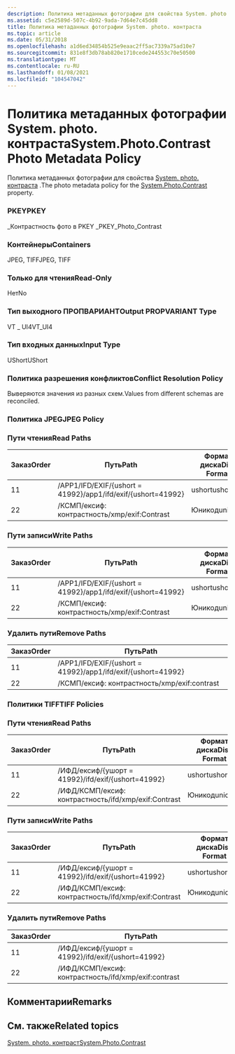 ```yaml
---
description: Политика метаданных фотографии для свойства System. photo. контраста.
ms.assetid: c5e2589d-507c-4b92-9ada-7d64e7c45dd8
title: Политика метаданных фотографии System. photo. контраста
ms.topic: article
ms.date: 05/31/2018
ms.openlocfilehash: a1d6ed34854b525e9eaac2ff5ac7339a75ad10e7
ms.sourcegitcommit: 831e8f3db78ab820e1710cede244553c70e50500
ms.translationtype: MT
ms.contentlocale: ru-RU
ms.lasthandoff: 01/08/2021
ms.locfileid: "104547042"
---
```

# <a name="systemphotocontrast-photo-metadata-policy"></a><span data-ttu-id="005c9-103">Политика метаданных фотографии System. photo. контраста</span><span class="sxs-lookup"><span data-stu-id="005c9-103">System.Photo.Contrast Photo Metadata Policy</span></span>

<span data-ttu-id="005c9-104">Политика метаданных фотографии для свойства [System. photo. контраста](../properties/props-system-photo-contrast.md) .</span><span class="sxs-lookup"><span data-stu-id="005c9-104">The photo metadata policy for the [System.Photo.Contrast](../properties/props-system-photo-contrast.md) property.</span></span>

### <a name="pkey"></a><span data-ttu-id="005c9-105">PKEY</span><span class="sxs-lookup"><span data-stu-id="005c9-105">PKEY</span></span>

<span data-ttu-id="005c9-106">\_Контрастность фото в PKEY \_</span><span class="sxs-lookup"><span data-stu-id="005c9-106">PKEY\_Photo\_Contrast</span></span>

### <a name="containers"></a><span data-ttu-id="005c9-107">Контейнеры</span><span class="sxs-lookup"><span data-stu-id="005c9-107">Containers</span></span>

<span data-ttu-id="005c9-108">JPEG, TIFF</span><span class="sxs-lookup"><span data-stu-id="005c9-108">JPEG, TIFF</span></span>

### <a name="read-only"></a><span data-ttu-id="005c9-109">Только для чтения</span><span class="sxs-lookup"><span data-stu-id="005c9-109">Read-Only</span></span>

<span data-ttu-id="005c9-110">Нет</span><span class="sxs-lookup"><span data-stu-id="005c9-110">No</span></span>

### <a name="output-propvariant-type"></a><span data-ttu-id="005c9-111">Тип выходного ПРОПВАРИАНТ</span><span class="sxs-lookup"><span data-stu-id="005c9-111">Output PROPVARIANT Type</span></span>

<span data-ttu-id="005c9-112">VT \_ UI4</span><span class="sxs-lookup"><span data-stu-id="005c9-112">VT\_UI4</span></span>

### <a name="input-type"></a><span data-ttu-id="005c9-113">Тип входных данных</span><span class="sxs-lookup"><span data-stu-id="005c9-113">Input Type</span></span>

<span data-ttu-id="005c9-114">UShort</span><span class="sxs-lookup"><span data-stu-id="005c9-114">UShort</span></span>

### <a name="conflict-resolution-policy"></a><span data-ttu-id="005c9-115">Политика разрешения конфликтов</span><span class="sxs-lookup"><span data-stu-id="005c9-115">Conflict Resolution Policy</span></span>

<span data-ttu-id="005c9-116">Выверяются значения из разных схем.</span><span class="sxs-lookup"><span data-stu-id="005c9-116">Values from different schemas are reconciled.</span></span>

### <a name="jpeg-policy"></a><span data-ttu-id="005c9-117">Политика JPEG</span><span class="sxs-lookup"><span data-stu-id="005c9-117">JPEG Policy</span></span>

### <a name="read-paths"></a><span data-ttu-id="005c9-118">Пути чтения</span><span class="sxs-lookup"><span data-stu-id="005c9-118">Read Paths</span></span>



| <span data-ttu-id="005c9-119">Заказ</span><span class="sxs-lookup"><span data-stu-id="005c9-119">Order</span></span> | <span data-ttu-id="005c9-120">Путь</span><span class="sxs-lookup"><span data-stu-id="005c9-120">Path</span></span>                          | <span data-ttu-id="005c9-121">Формат диска</span><span class="sxs-lookup"><span data-stu-id="005c9-121">Disk Format</span></span> |
|-------|-------------------------------|-------------|
| <span data-ttu-id="005c9-122">1</span><span class="sxs-lookup"><span data-stu-id="005c9-122">1</span></span>     | <span data-ttu-id="005c9-123">/APP1/IFD/EXIF/{ushort = 41992}</span><span class="sxs-lookup"><span data-stu-id="005c9-123">/app1/ifd/exif/{ushort=41992}</span></span> | <span data-ttu-id="005c9-124">ushort</span><span class="sxs-lookup"><span data-stu-id="005c9-124">ushort</span></span>      |
| <span data-ttu-id="005c9-125">2</span><span class="sxs-lookup"><span data-stu-id="005c9-125">2</span></span>     | <span data-ttu-id="005c9-126">/КСМП/ексиф: контрастность</span><span class="sxs-lookup"><span data-stu-id="005c9-126">/xmp/exif:Contrast</span></span>            | <span data-ttu-id="005c9-127">Юникод</span><span class="sxs-lookup"><span data-stu-id="005c9-127">unicode</span></span>     |



 

### <a name="write-paths"></a><span data-ttu-id="005c9-128">Пути записи</span><span class="sxs-lookup"><span data-stu-id="005c9-128">Write Paths</span></span>



| <span data-ttu-id="005c9-129">Заказ</span><span class="sxs-lookup"><span data-stu-id="005c9-129">Order</span></span> | <span data-ttu-id="005c9-130">Путь</span><span class="sxs-lookup"><span data-stu-id="005c9-130">Path</span></span>                          | <span data-ttu-id="005c9-131">Формат диска</span><span class="sxs-lookup"><span data-stu-id="005c9-131">Disk Format</span></span> |
|-------|-------------------------------|-------------|
| <span data-ttu-id="005c9-132">1</span><span class="sxs-lookup"><span data-stu-id="005c9-132">1</span></span>     | <span data-ttu-id="005c9-133">/APP1/IFD/EXIF/{ushort = 41992}</span><span class="sxs-lookup"><span data-stu-id="005c9-133">/app1/ifd/exif/{ushort=41992}</span></span> | <span data-ttu-id="005c9-134">ushort</span><span class="sxs-lookup"><span data-stu-id="005c9-134">ushort</span></span>      |
| <span data-ttu-id="005c9-135">2</span><span class="sxs-lookup"><span data-stu-id="005c9-135">2</span></span>     | <span data-ttu-id="005c9-136">/КСМП/ексиф: контрастность</span><span class="sxs-lookup"><span data-stu-id="005c9-136">/xmp/exif:Contrast</span></span>            | <span data-ttu-id="005c9-137">Юникод</span><span class="sxs-lookup"><span data-stu-id="005c9-137">unicode</span></span>     |



 

### <a name="remove-paths"></a><span data-ttu-id="005c9-138">Удалить пути</span><span class="sxs-lookup"><span data-stu-id="005c9-138">Remove Paths</span></span>



| <span data-ttu-id="005c9-139">Заказ</span><span class="sxs-lookup"><span data-stu-id="005c9-139">Order</span></span> | <span data-ttu-id="005c9-140">Путь</span><span class="sxs-lookup"><span data-stu-id="005c9-140">Path</span></span>                          |
|-------|-------------------------------|
| <span data-ttu-id="005c9-141">1</span><span class="sxs-lookup"><span data-stu-id="005c9-141">1</span></span>     | <span data-ttu-id="005c9-142">/APP1/IFD/EXIF/{ushort = 41992}</span><span class="sxs-lookup"><span data-stu-id="005c9-142">/app1/ifd/exif/{ushort=41992}</span></span> |
| <span data-ttu-id="005c9-143">2</span><span class="sxs-lookup"><span data-stu-id="005c9-143">2</span></span>     | <span data-ttu-id="005c9-144">/КСМП/ексиф: контрастность</span><span class="sxs-lookup"><span data-stu-id="005c9-144">/xmp/exif:contrast</span></span>            |



 

### <a name="tiff-policies"></a><span data-ttu-id="005c9-145">Политики TIFF</span><span class="sxs-lookup"><span data-stu-id="005c9-145">TIFF Policies</span></span>

### <a name="read-paths"></a><span data-ttu-id="005c9-146">Пути чтения</span><span class="sxs-lookup"><span data-stu-id="005c9-146">Read Paths</span></span>



| <span data-ttu-id="005c9-147">Заказ</span><span class="sxs-lookup"><span data-stu-id="005c9-147">Order</span></span> | <span data-ttu-id="005c9-148">Путь</span><span class="sxs-lookup"><span data-stu-id="005c9-148">Path</span></span>                     | <span data-ttu-id="005c9-149">Формат диска</span><span class="sxs-lookup"><span data-stu-id="005c9-149">Disk Format</span></span> |
|-------|--------------------------|-------------|
| <span data-ttu-id="005c9-150">1</span><span class="sxs-lookup"><span data-stu-id="005c9-150">1</span></span>     | <span data-ttu-id="005c9-151">/ИФД/ексиф/{ушорт = 41992}</span><span class="sxs-lookup"><span data-stu-id="005c9-151">/ifd/exif/{ushort=41992}</span></span> | <span data-ttu-id="005c9-152">ushort</span><span class="sxs-lookup"><span data-stu-id="005c9-152">ushort</span></span>      |
| <span data-ttu-id="005c9-153">2</span><span class="sxs-lookup"><span data-stu-id="005c9-153">2</span></span>     | <span data-ttu-id="005c9-154">/ИФД/КСМП/ексиф: контрастность</span><span class="sxs-lookup"><span data-stu-id="005c9-154">/ifd/xmp/exif:Contrast</span></span>   | <span data-ttu-id="005c9-155">Юникод</span><span class="sxs-lookup"><span data-stu-id="005c9-155">unicode</span></span>     |



 

### <a name="write-paths"></a><span data-ttu-id="005c9-156">Пути записи</span><span class="sxs-lookup"><span data-stu-id="005c9-156">Write Paths</span></span>



| <span data-ttu-id="005c9-157">Заказ</span><span class="sxs-lookup"><span data-stu-id="005c9-157">Order</span></span> | <span data-ttu-id="005c9-158">Путь</span><span class="sxs-lookup"><span data-stu-id="005c9-158">Path</span></span>                     | <span data-ttu-id="005c9-159">Формат диска</span><span class="sxs-lookup"><span data-stu-id="005c9-159">Disk Format</span></span> |
|-------|--------------------------|-------------|
| <span data-ttu-id="005c9-160">1</span><span class="sxs-lookup"><span data-stu-id="005c9-160">1</span></span>     | <span data-ttu-id="005c9-161">/ИФД/ексиф/{ушорт = 41992}</span><span class="sxs-lookup"><span data-stu-id="005c9-161">/ifd/exif/{ushort=41992}</span></span> | <span data-ttu-id="005c9-162">ushort</span><span class="sxs-lookup"><span data-stu-id="005c9-162">ushort</span></span>      |
| <span data-ttu-id="005c9-163">2</span><span class="sxs-lookup"><span data-stu-id="005c9-163">2</span></span>     | <span data-ttu-id="005c9-164">/ИФД/КСМП/ексиф: контрастность</span><span class="sxs-lookup"><span data-stu-id="005c9-164">/ifd/xmp/exif:Contrast</span></span>   | <span data-ttu-id="005c9-165">Юникод</span><span class="sxs-lookup"><span data-stu-id="005c9-165">unicode</span></span>     |



 

### <a name="remove-paths"></a><span data-ttu-id="005c9-166">Удалить пути</span><span class="sxs-lookup"><span data-stu-id="005c9-166">Remove Paths</span></span>



| <span data-ttu-id="005c9-167">Заказ</span><span class="sxs-lookup"><span data-stu-id="005c9-167">Order</span></span> | <span data-ttu-id="005c9-168">Путь</span><span class="sxs-lookup"><span data-stu-id="005c9-168">Path</span></span>                     |
|-------|--------------------------|
| <span data-ttu-id="005c9-169">1</span><span class="sxs-lookup"><span data-stu-id="005c9-169">1</span></span>     | <span data-ttu-id="005c9-170">/ИФД/ексиф/{ушорт = 41992}</span><span class="sxs-lookup"><span data-stu-id="005c9-170">/ifd/exif/{ushort=41992}</span></span> |
| <span data-ttu-id="005c9-171">2</span><span class="sxs-lookup"><span data-stu-id="005c9-171">2</span></span>     | <span data-ttu-id="005c9-172">/ИФД/КСМП/ексиф: контрастность</span><span class="sxs-lookup"><span data-stu-id="005c9-172">/ifd/xmp/exif:contrast</span></span>   |



 

## <a name="remarks"></a><span data-ttu-id="005c9-173">Комментарии</span><span class="sxs-lookup"><span data-stu-id="005c9-173">Remarks</span></span>

## <a name="related-topics"></a><span data-ttu-id="005c9-174">См. также</span><span class="sxs-lookup"><span data-stu-id="005c9-174">Related topics</span></span>

<dl> <dt>

[<span data-ttu-id="005c9-175">System. photo. контраст</span><span class="sxs-lookup"><span data-stu-id="005c9-175">System.Photo.Contrast</span></span>](../properties/props-system-photo-contrast.md)
</dt> </dl>

 

 
